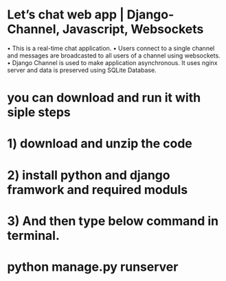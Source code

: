 # Let’s chat web app | Django-Channel, Javascript, Websockets
• This is a real-time chat application.
• Users connect to a single channel and messages are broadcasted to all users of a channel using websockets.
• Django Channel is used to make application asynchronous. It uses nginx server and data is preserved using SQLite
Database.

# you can download and run it with siple steps
# 1) download and unzip the code 
# 2) install python and django framwork and required moduls
# 3) And then type below command in terminal.
# python manage.py runserver
